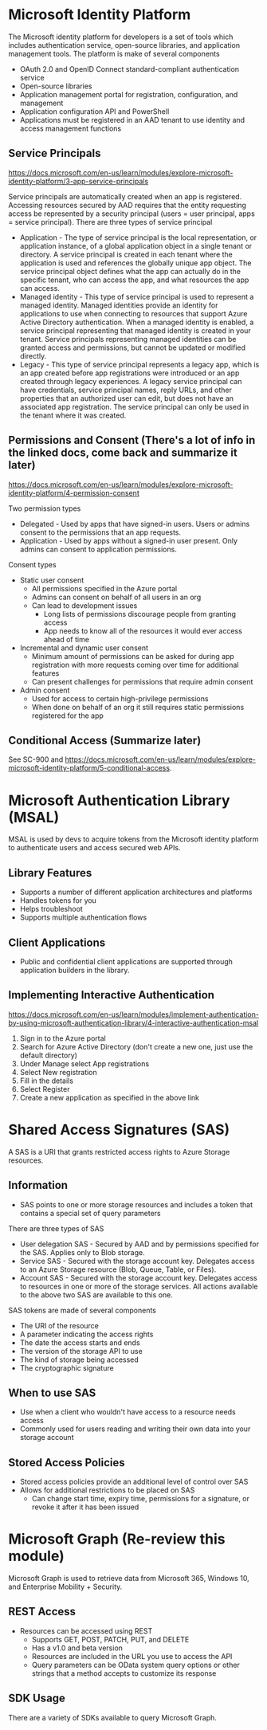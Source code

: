 # Microsoft Identity Platform
The Microsoft identity platform for developers is a set of tools which includes authentication service, open-source libraries, and application management tools. The platform is make of several components
- OAuth 2.0 and OpenID Connect standard-compliant authentication service
- Open-source libraries
- Application management portal for registration, configuration, and management
- Application configuration API and PowerShell
- Applications must be registered in an AAD tenant to use identity and access management functions

## Service Principals
https://docs.microsoft.com/en-us/learn/modules/explore-microsoft-identity-platform/3-app-service-principals

Service principals are automatically created when an app is registered. Accessing resources secured by AAD requires that the entity requesting access be represented by a security principal (users = user principal, apps = service principal). There are three types of service principal
- Application - The type of service principal is the local representation, or application instance, of a global application object in a single tenant or directory. A service principal is created in each tenant where the application is used and references the globally unique app object. The service principal object defines what the app can actually do in the specific tenant, who can access the app, and what resources the app can access.
- Managed identity - This type of service principal is used to represent a managed identity. Managed identities provide an identity for applications to use when connecting to resources that support Azure Active Directory authentication. When a managed identity is enabled, a service principal representing that managed identity is created in your tenant. Service principals representing managed identities can be granted access and permissions, but cannot be updated or modified directly.
- Legacy - This type of service principal represents a legacy app, which is an app created before app registrations were introduced or an app created through legacy experiences. A legacy service principal can have credentials, service principal names, reply URLs, and other properties that an authorized user can edit, but does not have an associated app registration. The service principal can only be used in the tenant where it was created.

## Permissions and Consent (There's a lot of info in the linked docs, come back and summarize it later)
https://docs.microsoft.com/en-us/learn/modules/explore-microsoft-identity-platform/4-permission-consent

Two permission types
- Delegated - Used by apps that have signed-in users. Users or admins consent to the permissions that an app requests.
- Application - Used by apps without a signed-in user present. Only admins can consent to application permissions.

Consent types
- Static user consent
  - All permissions specified in the Azure portal
  - Admins can consent on behalf of all users in an org
  - Can lead to development issues
    - Long lists of permissions discourage people from granting access
    - App needs to know all of the resources it would ever access ahead of time
- Incremental and dynamic user consent
  - Minimum amount of permissions can be asked for during app registration with more requests coming over time for additional features
  - Can present challenges for permissions that require admin consent
- Admin consent
  - Used for access to certain high-privilege permissions
  - When done on behalf of an org it still requires static permissions registered for the app

## Conditional Access (Summarize later)
See SC-900 and https://docs.microsoft.com/en-us/learn/modules/explore-microsoft-identity-platform/5-conditional-access.


# Microsoft Authentication Library (MSAL)
MSAL is used by devs to acquire tokens from the Microsoft identity platform to authenticate users and access secured web APIs.

## Library Features
- Supports a number of different application architectures and platforms
- Handles tokens for you
- Helps troubleshoot
- Supports multiple authentication flows

## Client Applications
- Public and confidential client applications are supported through application builders in the library.

## Implementing Interactive Authentication
https://docs.microsoft.com/en-us/learn/modules/implement-authentication-by-using-microsoft-authentication-library/4-interactive-authentication-msal

1. Sign in to the Azure portal
2. Search for Azure Active Directory (don't create a new one, just use the default directory)
3. Under Manage select App registrations
4. Select New registration
5. Fill in the details
6. Select Register
7. Create a new application as specified in the above link


# Shared Access Signatures (SAS)
A SAS is a URI that grants restricted access rights to Azure Storage resources.

## Information
- SAS points to one or more storage resources and includes a token that contains a special set of query parameters

There are three types of SAS
- User delegation SAS - Secured by AAD and by permissions specified for the SAS. Applies only to Blob storage.
- Service SAS - Secured with the storage account key. Delegates access to an Azure Storage resource (Blob, Queue, Table, or Files).
- Account SAS - Secured with the storage account key. Delegates access to resources in one or more of the storage services. All actions available to the above two SAS are available to this one.

SAS tokens are made of several components
- The URI of the resource
- A parameter indicating the access rights
- The date the access starts and ends
- The version of the storage API to use
- The kind of storage being accessed
- The cryptographic signature

## When to use SAS
- Use when a client who wouldn't have access to a resource needs access
- Commonly used for users reading and writing their own data into your storage account

## Stored Access Policies
- Stored access policies provide an additional level of control over SAS
- Allows for additional restrictions to be placed on SAS
  - Can change start time, expiry time, permissions for a signature, or revoke it after it has been issued


# Microsoft Graph (Re-review this module)
Microsoft Graph is used to retrieve data from Microsoft 365, Windows 10, and Enterprise Mobility + Security.

## REST Access
- Resources can be accessed using REST
  - Supports GET, POST, PATCH, PUT, and DELETE
  - Has a v1.0 and beta version
  - Resources are included in the URL you use to access the API
  - Query parameters can be OData system query options or other strings that a method accepts to customize its response

## SDK Usage
There are a variety of SDKs available to query Microsoft Graph.